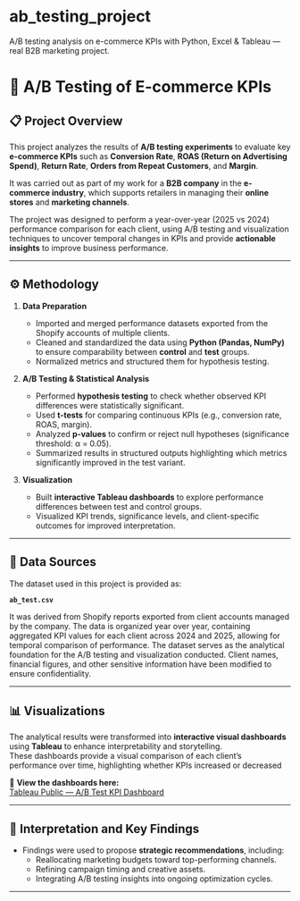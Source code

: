 # ab_testing_project
A/B testing analysis on e-commerce KPIs with Python, Excel &amp; Tableau — real B2B marketing project.

# 🧪 A/B Testing of E-commerce KPIs

## 📋 Project Overview
This project analyzes the results of **A/B testing experiments** to evaluate key **e-commerce KPIs** such as **Conversion Rate**, **ROAS (Return on Advertising Spend)**, **Return Rate**, **Orders from Repeat Customers**, and **Margin**.

It was carried out as part of my work for a **B2B company** in the **e-commerce industry**, which supports retailers in managing their **online stores** and **marketing channels**.  

The project was designed to perform a year-over-year (2025 vs 2024) performance comparison for each client, using A/B testing and visualization techniques to uncover temporal changes in KPIs and provide **actionable insights** to improve business performance.

---

## ⚙️ Methodology
1. **Data Preparation**  
   - Imported and merged performance datasets exported from the Shopify accounts of multiple clients.  
   - Cleaned and standardized the data using **Python (Pandas, NumPy)** to ensure comparability between **control** and **test** groups.  
   - Normalized metrics and structured them for hypothesis testing.

2. **A/B Testing & Statistical Analysis**  
   - Performed **hypothesis testing** to check whether observed KPI differences were statistically significant.  
   - Used **t-tests** for comparing continuous KPIs (e.g., conversion rate, ROAS, margin).  
   - Analyzed **p-values** to confirm or reject null hypotheses (significance threshold: α = 0.05).  
   - Summarized results in structured outputs highlighting which metrics significantly improved in the test variant.

3. **Visualization**  
   - Built **interactive Tableau dashboards** to explore performance differences between test and control groups.  
   - Visualized KPI trends, significance levels, and client-specific outcomes for improved interpretation.

---

## 💾 Data Sources
The dataset used in this project is provided as:

**`ab_test.csv`**

It was derived from Shopify reports exported from client accounts managed by the company.
The data is organized year over year, containing aggregated KPI values for each client across 2024 and 2025, allowing for temporal comparison of performance.
The dataset serves as the analytical foundation for the A/B testing and visualization conducted.
Client names, financial figures, and other sensitive information have been modified to ensure confidentiality.

---

## 📊 Visualizations
The analytical results were transformed into **interactive visual dashboards** using **Tableau** to enhance interpretability and storytelling.  
These dashboards provide a visual comparison of each client’s performance over time, highlighting whether KPIs increased or decreased

🔗 **View the dashboards here:**  
[Tableau Public — A/B Test KPI Dashboard](https://public.tableau.com/app/profile/riccardo.conti)

---

## 🧠 Interpretation and Key Findings
  
- Findings were used to propose **strategic recommendations**, including:  
  - Reallocating marketing budgets toward top-performing channels.  
  - Refining campaign timing and creative assets.  
  - Integrating A/B testing insights into ongoing optimization cycles.

---


